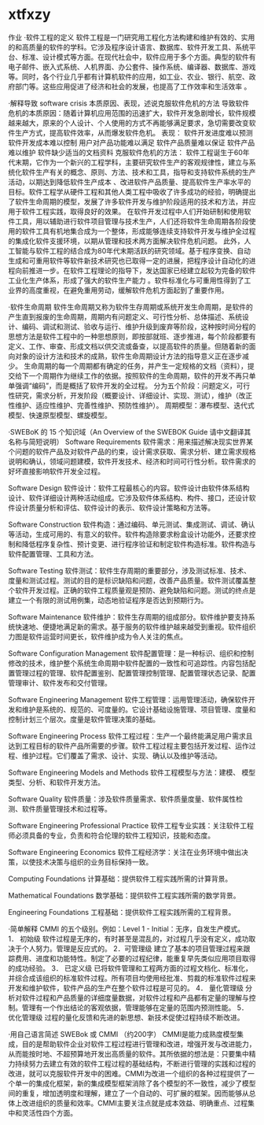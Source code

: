 # xtfxzy
作业
·软件工程的定义
软件工程是一门研究用工程化方法构建和维护有效的、实用的和高质量的软件的学科。它涉及程序设计语言、数据库、软件开发工具、系统平台、标准、设计模式等方面。在现代社会中，软件应用于多个方面。典型的软件有电子邮件、嵌入式系统、人机界面、办公套件、操作系统、编译器、数据库、游戏等。同时，各个行业几乎都有计算机软件的应用，如工业、农业、银行、航空、政府部门等。这些应用促进了经济和社会的发展，也提高了工作效率和生活效率 。

·解释导致 software crisis 本质原因、表现，述说克服软件危机的方法
导致软件危机的本质原因：随着计算机应用范围的迅速扩大，软件开发急剧增长，软件规模越来越大，原来的个人设计、个人使用的方式不再能够满足要求，急切需要改变软件生产方式，提高软件效率，从而爆发软件危机。
表现： 软件开发进度难以预测
软件开发成本难以控制
用户对产品功能难以满足
软件产品质量难以保证
软件产品难以维护
软件缺少适当的文档资料
克服软件危机的方法：
软件工程诞生于60年代末期，它作为一个新兴的工程学科，主要研究软件生产的客观规律性，建立与系统化软件生产有关的概念、原则、方法、技术和工具，指导和支持软件系统的生产活动，以期达到降低软件生产成本 、改进软件产品质量、提高软件生产率水平的目标。软件工程学从硬件工程和其他人类工程中吸收了许多成功的经验，明确提出了软件生命周期的模型，发展了许多软件开发与维护阶段适用的技术和方法，并应用于软件工程实践，取得良好的效果。
在软件开发过程中人们开始研制和使用软件工具，用以辅助进行软件项目管理与技术生产，人们还将软件生命周期各阶段使用的软件工具有机地集合成为一个整体，形成能够连续支持软件开发与维护全过程的集成化软件支援环境，以期从管理和技术两方面解决软件危机问题。
此外，人工智能与软件工程的结合成为80年代末期活跃的研究领域。基于程序变换、自动生成和可重用软件等软件新技术研究也已取得一定的进展，把程序设计自动化的进程向前推进一步。在软件工程理论的指导下，发达国家已经建立起较为完备的软件工业化生产体系，形成了强大的软件生产能力 。软件标准化与可重用性得到了工业界的高度重视，在避免重用劳动，缓解软件危机方面起到了重要作用。


·软件生命周期
软件生命周期又称为软件生存周期或系统开发生命周期，是软件的产生直到报废的生命周期，周期内有问题定义、可行性分析、总体描述、系统设计、编码、调试和测试、验收与运行、维护升级到废弃等阶段，这种按时间分程的思想方法是软件工程中的一种思想原则，即按部就班、逐步推进，每个阶段都要有定义、工作、审查、形成文档以供交流或备查，以提高软件的质量。但随着新的面向对象的设计方法和技术的成熟，软件生命周期设计方法的指导意义正在逐步减少。 生命周期的每一个周期都有确定的任务，并产生一定规格的文档（资料），提交给下一个周期作为继续工作的依据。按照软件的生命周期，软件的开发不再只单单强调“编码”，而是概括了软件开发的全过程。
分为五个阶段：问题定义，可行性研究，需求分析，开发阶段（概要设计、详细设计、实现、测试），维护（改正性维护、适应性维护、完善性维护、预防性维护）。
周期模型：瀑布模型、迭代式模型、快速原型模型、螺旋模型。

·SWEBoK 的 15 个知识域（An Overview of the SWEBOK Guide 请中文翻译其名称与简短说明）
Software Requirements 软件需求：用来描述解决现实世界某个问题的软件产品及对软件产品的约束，设计需求获取、需求分析、建立需求规格说明和确认，领域问题建模，软件开发技术、经济和时间可行性分析。软件需求的好坏直接影响软件开发全过程。

Software Design 软件设计：软件工程最核心的内容。软件设计由软件体系结构设计、软件详细设计两种活动组成。它涉及软件体系结构、构件、接口，还设计软件设计质量分析和评估、软件设计的表示、软件设计策略和方法等。

Software Construction 软件构造：通过编码、单元测试、集成测试、调试、确认等活动，生成可用的、有意义的软件。软件构造除要求粉盒设计功能外，还要求控制和降低程序复杂性、预计变更、进行程序验证和制定软件构造标准。软件构造与软件配置管理、工具和方法。

Software Testing 软件测试：软件生存周期的重要部分，涉及测试标准、技术、度量和测试过程。测试的目的是标识缺陷和问题，改善产品质量。软件测试覆盖整个软件开发过程。正确的软件工程质量观是预防、避免缺陷和问题。测试的终点是建立一个有限的测试用例集，动态地验证程序是否达到预期行为。

Software Maintenance 软件维护：软件生存周期的组成部分。软件维护要支持系统快速地、便捷地满足新的需求。基于服务的软件维护越来越受到重视。软件组织力图是软件运营时间更长，软件维护成为令人关注的焦点。

Software Configuration Management 软件配置管理：是一种标识、组织和控制修改的技术，维护整个系统生命周期中软件配置的一致性和可追踪性。内容包括配置管理过程的管理、软件配置鉴别、配置管理控制管理、配置管理状态记录、配置管理审计、软件发布和交付管理。

Software Engineering Management 软件工程管理：运用管理活动，确保软件开发和维护是系统的、规范的、可度量的。它设计基础设施管理、项目管理、度量和控制计划三个层次。度量是软件管理决策的基础。

Software Engineering Process 软件工程过程：生产一个最终能满足用户需求且达到工程目标的软件产品所需要的步骤。软件工程过程主要包括开发过程、运作过程、维护过程。它们覆盖了需求、设计、实现、确认以及维护等活动。

Software Engineering Models and Methods 软件工程模型与方法：建模、 模型类型、分析、和软件开发方法。

Software Quality 软件质量：涉及软件质量需求、软件质量度量、软件属性检测、软件质量管理技术和过程等。

Software Engineering Professional Practice 软件工程专业实践：关注软件工程师必须具备的专业，负责和符合伦理的软件工程知识，技能和态度。

Software Engineering Economics 软件工程经济学：关注在业务环境中做出决策，以使技术决策与组织的业务目标保持一致。

Computing Foundations 计算基础：提供软件工程实践所需的计算背景。

Mathematical Foundations 数学基础：提供软件工程实践所需的数学背景。

Engineering Foundations 工程基础：提供软件工程实践所需的工程背景。


·简单解释 CMMI 的五个级别。例如：Level 1 - Initial：无序，自发生产模式。
1． 初始级
软件过程是无序的，有时甚至是混乱的，对过程几乎没有定义，成功取决于个人努力。管理是反应式的。
2．可管理级
建立了基本的项目管理过程来跟踪费用、进度和功能特性。制定了必要的过程纪律，能重复早先类似应用项目取得的成功经验。
3． 已定义级
已将软件管理和工程两方面的过程文档化、标准化，并综合成该组织的标准软件过程。所有项目均使用经批准、剪裁的标准软件过程来开发和维护软件，软件产品的生产在整个软件过程是可见的。
4． 量化管理级
分析对软件过程和产品质量的详细度量数据，对软件过程和产品都有定量的理解与控制。管理有一个作出结论的客观依据，管理能够在定量的范围内预测性能。
5． 优化管理级
过程的量化反馈和先进的新思想、新技术促使过程持续不断改进。


·用自己语言简述 SWEBok 或 CMMI （约200字）
CMMI是能力成熟度模型集成，目的是帮助软件企业对软件工程过程进行管理和改进，增强开发与改进能力，从而能按时地、不超预算地开发出高质量的软件。其所依据的想法是：只要集中精力持续努力去建立有效的软件工程过程的基础结构，不断进行管理的实践和过程的改进，就可以克服软件开发中的困难。CMMI为改进一个组织的各种过程提供了一个单一的集成化框架，新的集成模型框架消除了各个模型的不一致性，减少了模型间的重复，增加透明度和理解，建立了一个自动的、可扩展的框架。因而能够从总体上改进组织的质量和效率。CMMI主要关注点就是成本效益、明确重点、过程集中和灵活性四个方面。

